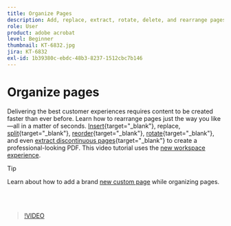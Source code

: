 ```yaml
---
title: Organize Pages
description: Add, replace, extract, rotate, delete, and rearrange pages in your PDF
role: User
product: adobe acrobat
level: Beginner
thumbnail: KT-6832.jpg
jira: KT-6832
exl-id: 1b39380c-ebdc-48b3-8237-1512cbc7b146
---
```

# Organize pages

Delivering the best customer experiences requires content to be created faster than ever before. Learn how to rearrange pages just the way you like—all in a matter of seconds. [Insert](https://www.adobe.com/acrobat/online/add-pages-to-pdf.html){target="_blank"}, replace, [split](https://www.adobe.com/acrobat/online/split-pdf.html){target="_blank"}, [reorder](https://www.adobe.com/acrobat/online/rearrange-pdf.html){target="_blank"}, [rotate](https://www.adobe.com/acrobat/online/rotate-pdf.html){target="_blank"}, and even [extract discontinuous pages](https://www.adobe.com/acrobat/online/extract-pdf-pages.html){target="_blank"} to create a professional-looking PDF. This video tutorial uses the [new workspace experience](new-workspace.md).

>[!TIP]
>
>Learn about how to add a brand [new custom page](add-custom-page.md) while organizing pages.

<br>&nbsp;

>[!VIDEO](https://video.tv.adobe.com/v/3409022?quality=12&learn=on&hidetitle=true)